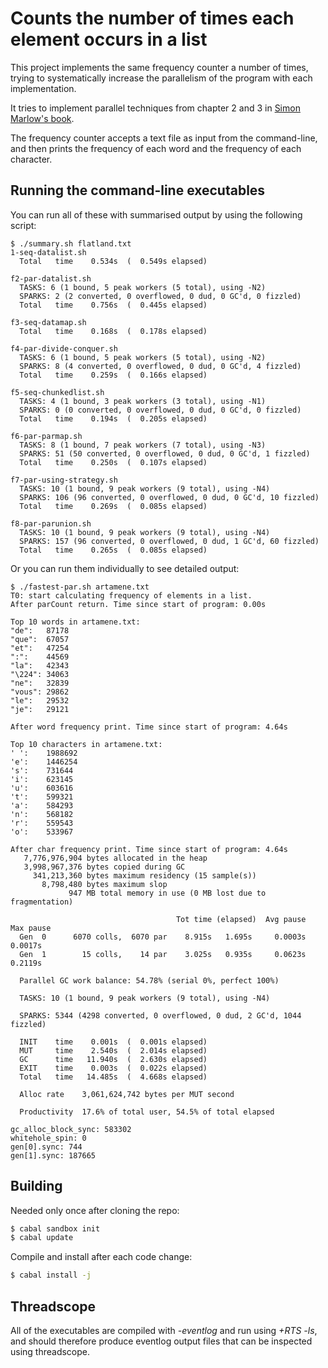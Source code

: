 # Counts the number of times each element occurs in a list

This project implements the same frequency counter a number of times,
trying to systematically increase the parallelism of the program with each implementation.

It tries to implement parallel techniques from chapter 2 and 3 in
[Simon Marlow's book](http://chimera.labs.oreilly.com/books/1230000000929/index.html).

The frequency counter accepts a text file as input from the command-line, and then prints the frequency of each word
and the frequency of each character.

## Running the command-line executables

You can run all of these with summarised output by using the following script:
```
$ ./summary.sh flatland.txt
1-seq-datalist.sh
  Total   time    0.534s  (  0.549s elapsed)

f2-par-datalist.sh
  TASKS: 6 (1 bound, 5 peak workers (5 total), using -N2)
  SPARKS: 2 (2 converted, 0 overflowed, 0 dud, 0 GC'd, 0 fizzled)
  Total   time    0.756s  (  0.445s elapsed)

f3-seq-datamap.sh
  Total   time    0.168s  (  0.178s elapsed)

f4-par-divide-conquer.sh
  TASKS: 6 (1 bound, 5 peak workers (5 total), using -N2)
  SPARKS: 8 (4 converted, 0 overflowed, 0 dud, 0 GC'd, 4 fizzled)
  Total   time    0.259s  (  0.166s elapsed)

f5-seq-chunkedlist.sh
  TASKS: 4 (1 bound, 3 peak workers (3 total), using -N1)
  SPARKS: 0 (0 converted, 0 overflowed, 0 dud, 0 GC'd, 0 fizzled)
  Total   time    0.194s  (  0.205s elapsed)

f6-par-parmap.sh
  TASKS: 8 (1 bound, 7 peak workers (7 total), using -N3)
  SPARKS: 51 (50 converted, 0 overflowed, 0 dud, 0 GC'd, 1 fizzled)
  Total   time    0.250s  (  0.107s elapsed)

f7-par-using-strategy.sh
  TASKS: 10 (1 bound, 9 peak workers (9 total), using -N4)
  SPARKS: 106 (96 converted, 0 overflowed, 0 dud, 0 GC'd, 10 fizzled)
  Total   time    0.269s  (  0.085s elapsed)

f8-par-parunion.sh
  TASKS: 10 (1 bound, 9 peak workers (9 total), using -N4)
  SPARKS: 157 (96 converted, 0 overflowed, 0 dud, 1 GC'd, 60 fizzled)
  Total   time    0.265s  (  0.085s elapsed)
```

Or you can run them individually to see detailed output:
```
$ ./fastest-par.sh artamene.txt
T0: start calculating frequency of elements in a list.
After parCount return. Time since start of program: 0.00s

Top 10 words in artamene.txt:
"de":	87178
"que":	67057
"et":	47254
":":	44569
"la":	42343
"\224":	34063
"ne":	32839
"vous":	29862
"le":	29532
"je":	29121

After word frequency print. Time since start of program: 4.64s

Top 10 characters in artamene.txt:
' ':	1988692
'e':	1446254
's':	731644
'i':	623145
'u':	603616
't':	599321
'a':	584293
'n':	568182
'r':	559543
'o':	533967

After char frequency print. Time since start of program: 4.64s
   7,776,976,904 bytes allocated in the heap
   3,998,967,376 bytes copied during GC
     341,213,360 bytes maximum residency (15 sample(s))
       8,798,480 bytes maximum slop
             947 MB total memory in use (0 MB lost due to fragmentation)

                                     Tot time (elapsed)  Avg pause  Max pause
  Gen  0      6070 colls,  6070 par    8.915s   1.695s     0.0003s    0.0017s
  Gen  1        15 colls,    14 par    3.025s   0.935s     0.0623s    0.2119s

  Parallel GC work balance: 54.78% (serial 0%, perfect 100%)

  TASKS: 10 (1 bound, 9 peak workers (9 total), using -N4)

  SPARKS: 5344 (4298 converted, 0 overflowed, 0 dud, 2 GC'd, 1044 fizzled)

  INIT    time    0.001s  (  0.001s elapsed)
  MUT     time    2.540s  (  2.014s elapsed)
  GC      time   11.940s  (  2.630s elapsed)
  EXIT    time    0.003s  (  0.022s elapsed)
  Total   time   14.485s  (  4.668s elapsed)

  Alloc rate    3,061,624,742 bytes per MUT second

  Productivity  17.6% of total user, 54.5% of total elapsed

gc_alloc_block_sync: 583302
whitehole_spin: 0
gen[0].sync: 744
gen[1].sync: 187665
```

## Building

Needed only once after cloning the repo:

```bash
$ cabal sandbox init
$ cabal update
```

Compile and install after each code change:

```bash
$ cabal install -j
```

## Threadscope

All of the executables are compiled with *-eventlog* and run using *+RTS -ls*, and should therefore
produce eventlog output files that can be inspected using threadscope.